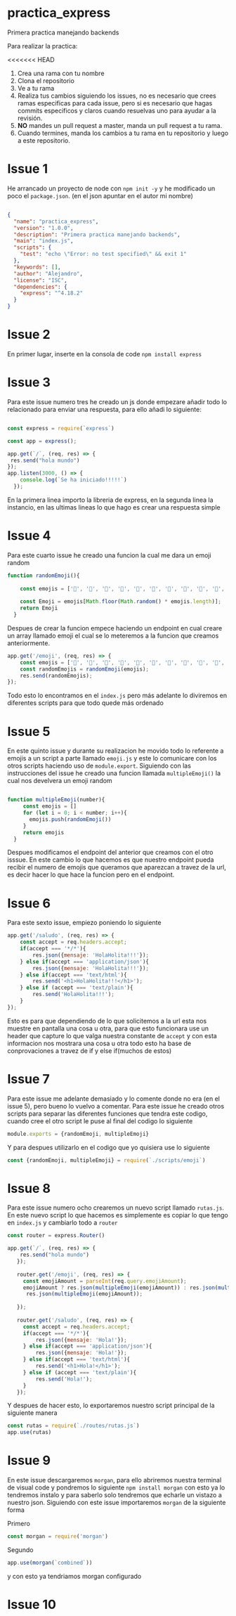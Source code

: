 # practica_express
Primera practica manejando backends

Para realizar la practica:

<<<<<<< HEAD
1. Crea una rama con tu nombre
2. Clona el repositorio
3. Ve a tu rama
4. Realiza tus cambios siguiendo los issues, no es necesario que crees ramas especificas para cada issue, pero si es necesario que hagas commits especificos y claros cuando resuelvas uno para ayudar a la revisión.
5. **NO** mandes un pull request a master, manda un pull request a tu rama.
6. Cuando termines, manda los cambios a tu rama en tu repositorio y luego a este repositorio.


# Issue 1

He arrancado un proyecto de node con `npm init -y` y he modificado un poco el `package.json`. (en el json apuntar en el autor mi nombre)

```json

{
  "name": "practica_express",
  "version": "1.0.0",
  "description": "Primera practica manejando backends",
  "main": "index.js",
  "scripts": {
    "test": "echo \"Error: no test specified\" && exit 1"
  },
  "keywords": [],
  "author": "Alejandro",
  "license": "ISC",
  "dependencies": {
    "express": "^4.18.2"
  }
}
```




# Issue 2

En primer lugar, inserte en la consola de code `npm install express` 


# Issue 3

Para este issue numero tres he creado un js donde empezare añadir todo lo relacionado para enviar una respuesta, para ello añadi lo siguiente:

```js

const express = require(`express`)

const app = express();

app.get(`/`, (req, res) => {
 res.send("hola mundo")
});
app.listen(3000, () => {
    console.log(`Se ha iniciado!!!!!`)
  });
```
En la primera linea importo la libreria de express, en la segunda linea la instancio, en las ultimas lineas lo que hago es crear una respuesta simple 


# Issue 4 

Para este cuarto issue he creado una funcion la cual me dara un emoji random

```js
function randomEmoji(){
  
    const emojis = ['🍇', '🍈', '🍉', '🍊', '🍋', '🍌', '🍍', '🍎', '🍏', '🍐', '🍑', '🍒', '🍓', '🥝', '🍅', '🥥', '🥑', '🍆', '🥔', '🥕']
    
    const Emoji = emojis[Math.floor(Math.random() * emojis.length)];
    return Emoji
  }

```
Despues de crear la funcion empece haciendo un endpoint en cual creare un array llamado emoji el cual se lo meteremos a la funcion que creamos anteriormente.

```js
app.get('/emoji', (req, res) => {
    const emojis = ['🍇', '🍈', '🍉', '🍊', '🍋', '🍌', '🍍', '🍎', '🍏', '🍐', '🍑', '🍒', '🍓', '🥝', '🍅', '🥥', '🥑', '🍆', '🥔', '🥕'];
    const randomEmojis = randomEmoji(emojis);
    res.send(randomEmojis);
});

```
Todo esto lo encontramos en el `index.js` pero más adelante lo diviremos en diferentes scripts para que todo quede más ordenado


# Issue 5

En este quinto issue y durante su realizacion he movido todo lo referente a emojis a un script a parte llamado `emoji.js` y este lo comunicare con los otros scripts haciendo uso de `module.export`. Siguiendo con las instrucciones del issue he creado una funcion llamada `multipleEmoji()` la cual nos develvera un emoji random

```js

function multipleEmoji(number){
     const emojis = []
     for (let i = 0; i < number; i++){
       emojis.push(randomEmoji())
     }
     return emojis
  }
```

Despues modificamos el endpoint del anterior que creamos con el otro isssue. En este cambio lo que hacemos es que nuestro endpoint pueda recibir el numero de emojis que queramos que aparezcan a travez de la url, es decir hacer lo que hace la funcion pero en el endpoint.


# Issue 6 

Para este sexto issue, empiezo poniendo lo siguiente

```js
app.get('/saludo', (req, res) => {
    const accept = req.headers.accept; 
    if(accept === '*/*'){
        res.json({mensaje: 'HolaHolita!!!'});
    } else if(accept === 'application/json'){
        res.json({mensaje: 'HolaHolita!!!'});
    } else if(accept === 'text/html'){
        res.send('<h1>HolaHolita!!!</h1>');
    } else if (accept === 'text/plain'){
        res.send('HolaHolita!!!');
    } 
});
```

Esto es para que dependiendo de lo que solicitemos a la url esta nos muestre en pantalla una cosa u otra, para que esto funcionara use un header que capture lo que valga nuestra constante de `accept` y con esta informacion nos mostrara una cosa u otra todo esto ha base de conprovaciones a travez de if y else if(muchos de estos)

# Issue 7

Para este issue me adelante demasiado y lo comente donde no era (en el issue 5), pero bueno lo vuelvo a comentar. Para este issue he creado otros scripts para separar las diferentes funciones que tendra este codigo, cuando cree el otro script le puse al final del codigo lo siguiente 

```js
module.exports = {randomEmoji, multipleEmoji}
```

Y para despues utilizarlo en el codigo que yo quisiera use lo siguiente 

```js
const {randomEmoji, multipleEmoji} = require(`./scripts/emoji`)
```

# Issue 8 

Para este issue numero ocho crearemos un nuevo script llamado `rutas.js`. En este nuevo script lo que hacemos es simplemente es copiar lo que tengo en `index.js` y cambiarlo todo a `router` 

```js
const router = express.Router()

app.get(`/`, (req, res) => {
    res.send("hola mundo")
   });
   
   router.get('/emoji', (req, res) => {
     const emojiAmount = parseInt(req.query.emojiAmount);
     emojiAmount ? res.json(multipleEmoji(emojiAmount)) : res.json(multipleEmoji(1))
      res.json(multipleEmoji(emojiAmount));
   
   });
   
   router.get('/saludo', (req, res) => {
     const accept = req.headers.accept; 
     if(accept === '*/*'){
         res.json({mensaje: 'Hola!'});
     } else if(accept === 'application/json'){
         res.json({mensaje: 'Hola!'});
     } else if(accept === 'text/html'){
         res.send('<h1>Hola!</h1>');
     } else if (accept === 'text/plain'){
         res.send('Hola!');
     } 
   });
```

Y despues de hacer esto, lo exportaremos nuestro script principal de la siguiente manera

```js
const rutas = require(`./routes/rutas.js`)
app.use(rutas)
```

# Issue 9 

En este issue descargaremos `morgan`, para ello abriremos nuestra terminal de visual code y pondremos lo siguiente `npm install morgan`
con esto ya lo tendremos instalo y para saberlo solo tendremos que echarle un vistazo a nuestro json. Siguiendo con este issue importaremos `morgan` de la siguiente forma

Primero

```js
const morgan = require('morgan')
```
Segundo
```js
app.use(morgan(`combined`))

```

y con esto ya tendriamos morgan configurado

# Issue 10

